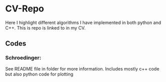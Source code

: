 # CV-Repo
Here I highlight different algorithms I have implemented in both python and C++. This is repo is linked to in my CV.

## Codes
### Schroedinger:
See README file in folder for more information. Includes mostly c++ code but also python code for plotting


